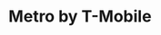 ---
title: "Metro by T-Mobile"
url: /detroit/metro-by-t-mobile-east-jefferson-avenue/
shop: mobile phone
---